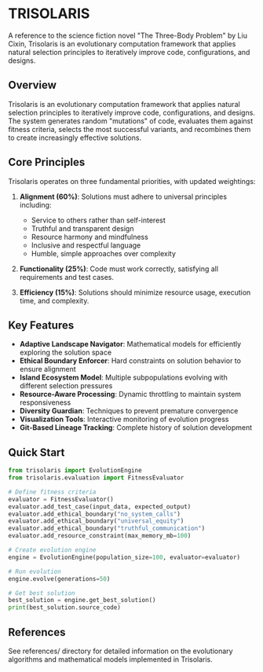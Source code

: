 # TRISOLARIS

A reference to the science fiction novel "The Three-Body Problem" by Liu Cixin, Trisolaris is an evolutionary computation framework that applies natural selection principles to iteratively improve code, configurations, and designs.

## Overview

Trisolaris is an evolutionary computation framework that applies natural selection principles to iteratively improve code, configurations, and designs. The system generates random "mutations" of code, evaluates them against fitness criteria, selects the most successful variants, and recombines them to create increasingly effective solutions.

## Core Principles

Trisolaris operates on three fundamental priorities, with updated weightings:

1. **Alignment (60%)**: Solutions must adhere to universal principles including:
   - Service to others rather than self-interest
   - Truthful and transparent design
   - Resource harmony and mindfulness
   - Inclusive and respectful language
   - Humble, simple approaches over complexity

2. **Functionality (25%)**: Code must work correctly, satisfying all requirements and test cases.

3. **Efficiency (15%)**: Solutions should minimize resource usage, execution time, and complexity.

## Key Features

- **Adaptive Landscape Navigator**: Mathematical models for efficiently exploring the solution space
- **Ethical Boundary Enforcer**: Hard constraints on solution behavior to ensure alignment
- **Island Ecosystem Model**: Multiple subpopulations evolving with different selection pressures
- **Resource-Aware Processing**: Dynamic throttling to maintain system responsiveness
- **Diversity Guardian**: Techniques to prevent premature convergence
- **Visualization Tools**: Interactive monitoring of evolution progress
- **Git-Based Lineage Tracking**: Complete history of solution development

## Quick Start

```python
from trisolaris import EvolutionEngine
from trisolaris.evaluation import FitnessEvaluator

# Define fitness criteria
evaluator = FitnessEvaluator()
evaluator.add_test_case(input_data, expected_output)
evaluator.add_ethical_boundary("no_system_calls")
evaluator.add_ethical_boundary("universal_equity")
evaluator.add_ethical_boundary("truthful_communication")
evaluator.add_resource_constraint(max_memory_mb=100)

# Create evolution engine
engine = EvolutionEngine(population_size=100, evaluator=evaluator)

# Run evolution
engine.evolve(generations=50)

# Get best solution
best_solution = engine.get_best_solution()
print(best_solution.source_code)
```

## References

See references/ directory for detailed information on the evolutionary algorithms and mathematical models implemented in Trisolaris. 